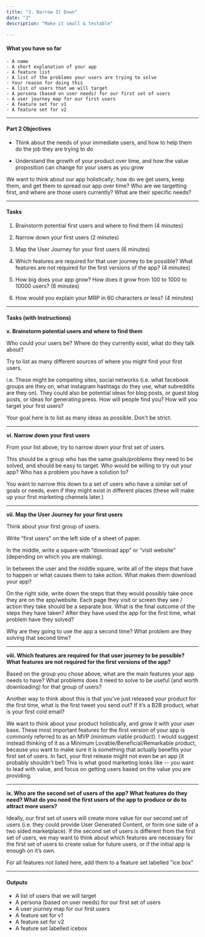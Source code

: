 ```yaml
---
title: "3. Narrow It Down"
date: "3"
description: "Make it small & testable"

---
```


#### What you have so far
    - A name
	- A short explanation of your app
    - A feature list
    - A list of the problems your users are trying to solve
	- Your reason for doing this
    - A list of users that we will target
    - A persona (based on user needs) for our first set of users
    - A user journey map for our first users
    - A feature set for v1
    - A feature set for v2
---

#### Part 2 Objectives

- Think about the needs of your immediate users, and how to help them do the job they are trying to do

- Understand the growth of your product over time, and how the value proposition can change for your users as you grow

We want to think about our app holistically; how do we get users, keep them, and get them to spread our app over time? Who are we targetting first, and where are those users currently? What are their specific needs? 

---

#### Tasks 

1. Brainstorm potential first users and where to find them (4 minutes)

2. Narrow down your first users (2 minutes)

3. Map the User Journey for your first users (6 minutes)

4. Which features are required for that user journey to be possible? What features are not required for the first versions of the app? (4 minutes)

5. How big does your app grow? How does it grow from 100 to 1000 to 10000 users? (6 minutes)

6. How would you explain your MRP in 60 characters or less? (4 minutes)

---

#### Tasks (with Instructions)

**v. Brainstorm potential users and where to find them**

Who could your users be? Where do they currently exist, what do they talk about?

Try to list as many different sources of where you might find your first users.

i.e. These might be competing sites, social networks (i.e. what facebook groups are they on, what instagram hashtags do they use, what subreddits are they on). They could also be potential ideas for blog posts, or guest blog posts, or ideas for generating press. How will people find you? How will you target your first users?  

Your goal here is to list as many ideas as possible. Don't be strict. 

---

**vi. Narrow down your first users**

From your list above, try to narrow down your first set of users. 

This should be a group who has the same goals/problems they need to be solved, and should be easy to target. Who would be willing to try out your app? Who has a problem you have a solution to? 

You want to narrow this down to a set of users who have a similar set of goals or needs, even if they might exist in different places (these will make up your first marketing channels later.)

---


**vii. Map the User Journey for your first users**

Think about your first group of users.

Write “first users” on the left side of a sheet of paper.

In the middle, write a square with “download app” or “visit website” (depending on which you are making).

In between the user and the middle square, write all of the steps that have to happen or what causes them to take action. What makes them download your app?

On the right side, write down the steps that they would possibly take once they are on the app/website. Each page they visit or screen they see / action they take should be a separate box. What is the final outcome of the steps they have taken? After they have used the app for the first time, what problem have they solved? 

Why are they going to use the app a second time? What problem are they solving that second time? 

---

**viii. Which features are required for that user journey to be possible? What features are not required for the first versions of the app?**

Based on the group you chose above, what are the main features your app needs to have? What problems does it need to solve to be useful (and worth downloading) for that group of users?

Another way to think about this is that you’ve just released your product for the first time, what is the first tweet you send out? If it’s a B2B product, what is your first cold email?

We want to think about your product holistically, and grow it with your user base. These most important features for the first version of your app is commonly referred to as an MVP (minimum viable product). I would suggest instead thinking of it as a Minimum Lovable/Beneficial/Remarkable product, because you want to make sure it is something that actually benefits your first set of users. In fact, your first release might not even be an app (it probably shouldn't be!) This is what good marketing looks like -- you want to lead with value, and focus on getting users based on the value you are providing. 

---

**ix. Who are the second set of users of the app? What features do they need? What do you need the first users of the app to produce or do to attract more users?**

Ideally, our first set of users will create more value for our second set of users (i.e. they could provide User Generated Content, or form one side of a two sided marketplace). If the second set of users is different from the first set of users, we may want to think about which features are necessary for the first set of users to create value for future users, or if the initial app is enough on it’s own.

For all features not listed here, add them to a feature set labelled "ice box" 

---

#### Outputs

- A list of users that we will target
- A persona (based on user needs) for our first set of users
- A user journey map for our first users
- A feature set for v1
- A feature set for v2
- A feature set labelled icebox
